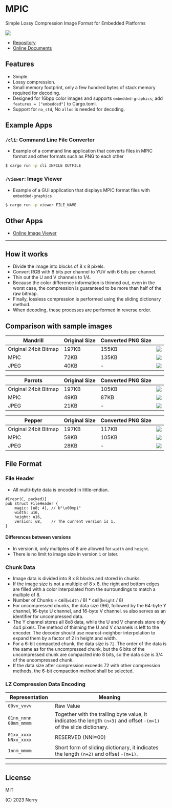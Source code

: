 # MPIC

Simple Lossy Compression Image Format for Embedded Platforms

![](images/img_3246.jpg)

- [Repository](https://github.com/neri/mpic)
- [Online Documents](https://neri.github.io/mpic/mpic/)

## Features

- Simple.
- Lossy compression.
- Small memory footprint, only a few hundred bytes of stack memory required for decoding.
- Designed for 16bpp color images and supports `embedded-graphics`; add `features = ["embedded"]` to Cargo.toml.
- Support for `no_std`, No `alloc` is needed for decoding.

## Example Apps

### `/cli`: Command Line File Converter

- Example of a command line application that converts files in MPIC format and other formats such as PNG to each other

```sh
$ cargo run -p cli INFILE OUTFILE
```

### `/viewer`: Image Viewer

- Example of a GUI application that displays MPIC format files with `embedded-graphics`

```sh
$ cargo run -p viewer FILE_NAME
```

## Other Apps

- [Online Image Viewer](https://github.com/neri/image-viewer)

----

## How it works

- Divide the image into blocks of 8 x 8 pixels.
- Convert RGB with 8 bits per channel to YUV with 6 bits per channel.
- Thin out the U and V channels to 1/4.
- Because the color difference information is thinned out, even in the worst case, the compression is guaranteed to be more than half of the raw bitmap.
- Finally, lossless compression is performed using the sliding dictionary method.
- When decoding, these processes are performed in reverse order.

## Comparison with sample images

| Mandrill              | Original Size | Converted PNG Size |                              |
| --------------------- | ------------- | ------------------ | ---------------------------- |
| Original 24bit Bitmap | 197KB         | 155KB              | ![](images/Mandrill-org.png) |
| MPIC                  | 72KB          | 135KB              | ![](images/Mandrill.png)     |
| JPEG                  | 40KB          | -                  | ![](images/Mandrill.jpeg)    |

| Parrots               | Original Size | Converted PNG Size |                             |
| --------------------- | ------------- | ------------------ | --------------------------- |
| Original 24bit Bitmap | 197KB         | 105KB              | ![](images/Parrots-org.png) |
| MPIC                  | 49KB          | 87KB               | ![](images/Parrots.png)     |
| JPEG                  | 21KB          | -                  | ![](images/Parrots.jpeg)    |

| Pepper                | Original Size | Converted PNG Size |                            |
| --------------------- | ------------- | ------------------ | -------------------------- |
| Original 24bit Bitmap | 197KB         | 117KB              | ![](images/Pepper-org.png) |
| MPIC                  | 58KB          | 105KB              | ![](images/Pepper.png)     |
| JPEG                  | 28KB          | -                  | ![](images/Pepper.jpeg)    |

## File Format

### File Header

- All multi-byte data is encoded in little-endian.

```
#[repr(C, packed)]
pub struct FileHeader {
    magic: [u8; 4], // b"\x00mpi"
    width: u16,
    height: u16,
    version: u8,    // The current version is 1.
}
```

#### Differences between versions

- In version `0`, only multiples of 8 are allowed for `width` and `height`.
- There is no limit to image size in version `1` or later.


### Chunk Data

- Image data is divided into 8 x 8 blocks and stored in chunks.
- If the image size is not a multiple of 8 x 8, the right and bottom edges are filled with a color interpolated from the surroundings to match a multiple of 8.
- Number of Chunks = ceil(`width` / 8) * ceil(`height` / 8)
- For uncompressed chunks, the data size (96), followed by the 64-byte Y channel, 16-byte U channel, and 16-byte V channel. `96` also serves as an identifier for uncompressed data.
- The Y channel stores all 8x8 data, while the U and V channels store only 4x4 pixels. The method of thinning the U and V channels is left to the encoder. The decoder should use nearest-neighbor interpolation to expand them by a factor of 2 in height and width.
- For a 6-bit compacted chunk, the data size is `72`. The order of the data is the same as for the uncompressed chunk, but the 6 bits of the uncompressed chunk are compacted into 8 bits, so the data size is 3/4 of the uncompressed chunk.
- If the data size after compression exceeds 72 with other compression methods, the 6-bit compaction method shall be selected.

### LZ Compression Data Encoding

| Representation          | Meaning                                                                                                             |
| ----------------------- | ------------------------------------------------------------------------------------------------------------------- |
| `00vv_vvvv`             | Raw Value                                                                                                           |
| `01nn_nnnn` `00mm_mmmm` | Together with the trailing byte value, it indicates the length `(n+3)` and offset `-(m+1)` of the slide dictionary. |
| `01xx_xxxx` `NNxx_xxxx` | RESERVED (NN!=00)                                                                                                   |
| `1nnm_mmmm`             | Short form of sliding dictionary, it indicates the length `(n+2)` and offset `-(m+1)`.                              |

----

## License

MIT

(C) 2023 Nerry
